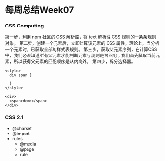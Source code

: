 # 每周总结Week07

### CSS Computing
第一步，利用 npm 社区的 CSS 解析库，将 text 解析成 CSS 规则的一条条规则对象。
第二步，创建一个元素后，立即计算该元素的 CSS 属性，理论上，当分析一个元素时，已获取全部的样式表规则。
第三步，获取父元素序列，在计算CSS中，我们必须知道所有父元素才能判断元素与规则是否匹配；我们首先获取当前元素，所以获得父元素的匹配顺序是从内向外。
第四步，拆分选择器。

```
<style>
  div span {

  }
</style>

<div>
  <span>demo</span>
</div>

```

### CSS 2.1 

- @charset
- @import
- rules
   - @media
   - @page
   - rule